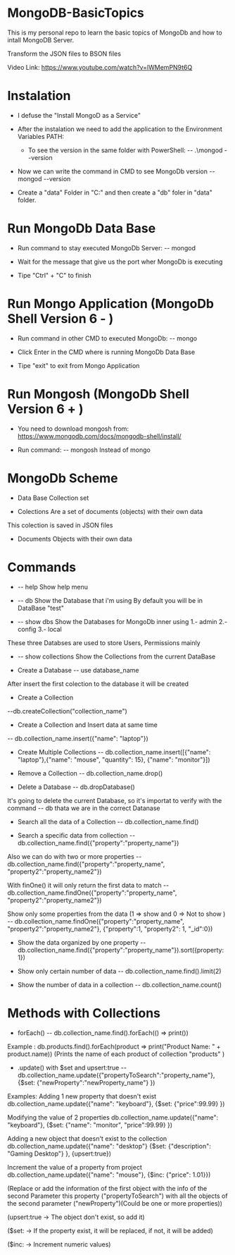 # MongoDB-BasicTopics
This is my personal repo to learn the basic topics of MongoDb and how to intall MongoDB Server.

Transform the JSON files to BSON files

Video Link: https://www.youtube.com/watch?v=lWMemPN9t6Q

# Instalation

* I defuse the "Install MongoD as a Service"

* After the instalation we need to add the application to the Environment Variables PATH:
    - To see the version in the same folder with PowerShell: 
        -- .\mongod --version

* Now we can write the command in CMD to see MongoDb version
-- mongod --version

* Create a "data" Folder in "C:" and then create a "db" foler in "data" folder.

# Run MongoDb Data Base

* Run command to stay executed MongoDb Server:
-- mongod 

* Wait for the message that give us the port wher MongoDb is executing

* Tipe "Ctrl" + "C" to finish


# Run Mongo Application (MongoDb Shell Version 6 - )

* Run command in other CMD to executed MongoDb:
-- mongo

* Click Enter in the CMD where is running MongoDb Data Base

* Tipe "exit" to exit from Mongo Application

# Run Mongosh (MongoDb Shell Version 6 + )

* You need to download mongosh from:
https://www.mongodb.com/docs/mongodb-shell/install/

* Run command:
-- mongosh
Instead of mongo


# MongoDb Scheme

* Data Base
Collection set

* Colections
Are a set of documents (objects) with their own data

This colection is saved in JSON files

* Documents
Objects with their own data


# Commands

* -- help
Show help menu

* -- db
Show the Database that i'm using
By default you will be in DataBase "test"

* -- show dbs
Show the Databases for MongoDb inner using
1.- admin
2.- config
3.- local

These three Databses are used to store Users, Permissions mainly

* -- show collections
Show the Collections from the current DataBase

* Create a Database
-- use database_name

After insert the first colection to the database it will be created

* Create a Collection

--db.createCollection("collection_name")

* Create a Collection and Insert data at same time

-- db.collection_name.insert({"name": "laptop"})

* Create Multiple Collections
-- db.collection_name.insert([{"name": "laptop"},{"name": "mouse", "quantity": 15}, {"name": "monitor"}])

* Remove a Collection
-- db.collection_name.drop()

* Delete a Database
-- db.dropDatabase()

It's going to delete the current Database, so it's importat to verify with the command -- db thata we are in the correct Datanase

* Search all the data of a Collection
-- db.collection_name.find()

* Search a specific data from collection 
-- db.collection_name.find({"property":"property_name"})

Also we can do with two or more properties
-- db.collection_name.find({"property":"property_name", "property2":"property_name2"})

With finOne() it will only return the first data to match
-- db.collection_name.findOne({"property":"property_name", "property2":"property_name2"})

Show only some properties from the data (1 => show and 0 => Not to show )
-- db.collection_name.findOne({"property":"property_name", "property2":"property_name2"}, {"property":1, "property2": 1, "_id":0})

* Show the data organized by one property
-- db.collection_name.find({"property":"property_name"}).sort({property: 1})

* Show only certain number of data
-- db.collection_name.find().limit(2)

* Show the number of data in a collection
-- db.collection_name.count()


# Methods with Collections

* forEach()
-- db.collection_name.find().forEach(() => print())

Example :
    db.products.find().forEach(product => print("Product Name: " + product.name))
(Prints the name of each product of collection "products" )


* .update() with $set and upsert:true
-- db.collection_name.update({"propertyToSearch":"property_name"}, {$set: {"newProperty":"newProperty_name"} })

Examples:
Adding 1 new property that doesn't exist
    db.collection_name.update({"name": "keyboard"}, {$set: {"price":99.99} })

Modifying the value of 2 properties
    db.collection_name.update({"name": "keyboard"}, {$set: {"name": "monitor", "price":99.99} })

Adding a new object that doesn't exist to the collection
    db.collection_name.update({"name": "desktop"} {$set: {"description": "Gaming Desktop"} }, {upsert:true})

Increment the value of a property from project
    db.collection_name.update({"name": "mouse"}, {$inc: {"price": 1.01}})

(Replace or add the information of the first object with the info of the second Parameter this property ("propertyToSearch") with all the objects of the second parameter ("newProperty")(Could be one or more properties))

(upsert:true -> The object don't exist, so add it)

($set: -> If the property exist, it will be replaced, if not, it will be added)

($inc: -> Increment numeric values)